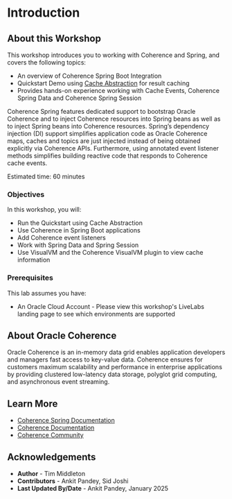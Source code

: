# Introduction

## About this Workshop

This workshop introduces you to working with Coherence and Spring, and covers the following topics:

* An overview of Coherence Spring Boot Integration
* Quickstart Demo using [Cache Abstraction](https://docs.spring.io/spring-framework/reference/integration/cache.html) for result caching
* Provides hands-on experience working with Cache Events, Coherence Spring Data and Coherence Spring Session

Coherence Spring features dedicated support to bootstrap Oracle Coherence and to inject Coherence resources into Spring beans 
as well as to inject Spring beans into Coherence resources. Spring’s dependency injection (DI)
support simplifies application code as Oracle Coherence maps, caches and topics are just injected instead 
of being obtained explicitly via Coherence APIs. Furthermore, using annotated event listener methods simplifies building reactive code that responds to Coherence cache events.

Estimated time: 60 minutes

### Objectives

In this workshop, you will:
    
* Run the Quickstart using Cache Abstraction 
* Use Coherence in Spring Boot applications
* Add Coherence event listeners
* Work with Spring Data and Spring Session
* Use VisualVM and the Coherence VisualVM plugin to view cache information

### Prerequisites
     
This lab assumes you have:

*  An Oracle Cloud Account - Please view this workshop's LiveLabs landing page to see which environments are supported

## About Oracle Coherence

Oracle Coherence is an in-memory data grid enables application developers and managers fast access to key-value data. 
Coherence ensures for customers maximum scalability and performance in enterprise applications by providing clustered 
low-latency data storage, polyglot grid computing, and asynchronous event streaming.

## Learn More

* [Coherence Spring Documentation](https://docs.coherence.community/coherence-spring/docs/latest/)
* [Coherence Documentation](https://docs.oracle.com/en/middleware/standalone/coherence/14.1.2.0/index.html)
* [Coherence Community](https://coherence.community/)

## Acknowledgements

* **Author** - Tim Middleton
* **Contributors** - Ankit Pandey, Sid Joshi
* **Last Updated By/Date** - Ankit Pandey, January 2025